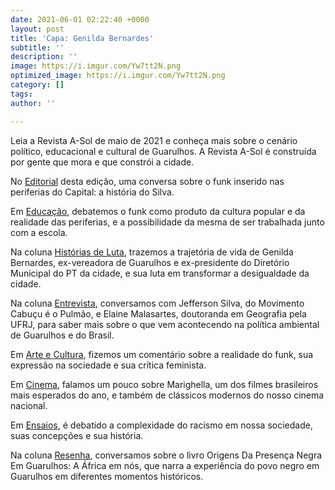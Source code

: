 ```yaml
---
date: 2021-06-01 02:22:40 +0000
layout: post
title: 'Capa: Genilda Bernardes'
subtitle: ''
description: ''
image: https://i.imgur.com/Yw7tt2N.png
optimized_image: https://i.imgur.com/Yw7tt2N.png
category: []
tags: 
author: ''

---
```

Leia a Revista A-Sol de maio de 2021 e conheça mais sobre o cenário político, educacional e cultural de Guarulhos. A Revista A-Sol é construída por gente que mora e que constrói a cidade.

No [Editorial](http://cursinhoasol.com.br/revista/mai-21-era-so-mais-um-silva-um-retrato-do-funk-nas-periferias-do-capital/) desta edição, uma conversa sobre o funk inserido nas periferias do Capital: a história do Silva.

Em [Educação](http://cursinhoasol.com.br/revista/mai-21-o-funk-e-a-chance-de-sonhar/), debatemos o funk como produto da cultura popular e da realidade das periferias, e a possibilidade da mesma de ser trabalhada junto com a escola.

Na coluna [Histórias de Luta](http://cursinhoasol.com.br/revista/mai-21-historias-de-luta-genilda-bernardes/), trazemos a trajetória de vida de Genilda Bernardes, ex-vereadora de Guarulhos e ex-presidente do Diretório Municipal do PT da cidade, e sua luta em transformar a desigualdade da cidade.

Na coluna [Entrevista](http://cursinhoasol.com.br/revista/maio-21-as-maiores-vitimas-do-desequilibrio-ambiental-sem-duvida-serao-os-mais-empobrecidos/), conversamos com Jefferson Silva, do Movimento Cabuçu é o Pulmão, e Elaine Malasartes, doutoranda em Geografia pela UFRJ, para saber mais sobre o que vem acontecendo na política ambiental de Guarulhos e do Brasil.

Em [Arte e Cultura](http://cursinhoasol.com.br/revista/mai-21-comentario-a-linha-tenue-entre-o-machismo-e-a-realidade-no-funk/), fizemos um comentário sobre a realidade do funk, sua expressão na sociedade e sua crítica feminista.

Em [Cinema](http://cursinhoasol.com.br/revista/mai-21-o-cinema-como-um-retrato-social/), falamos um pouco sobre Marighella, um dos filmes brasileiros mais esperados do ano, e também de clássicos modernos do nosso cinema nacional.

Em [Ensaios](http://cursinhoasol.com.br/revista/mai-21-racismo-e-suas-complexidades/), é debatido a complexidade do racismo em nossa sociedade, suas concepções e sua história.

Na coluna [Resenha](http://cursinhoasol.com.br/revista/mai-21-origens-da-presenca-negra-em-guarulhos-a-africa-em-nos/), conversamos sobre o livro Origens Da Presença Negra Em Guarulhos: A África em nós, que narra a experiência do povo negro em Guarulhos em diferentes momentos históricos.